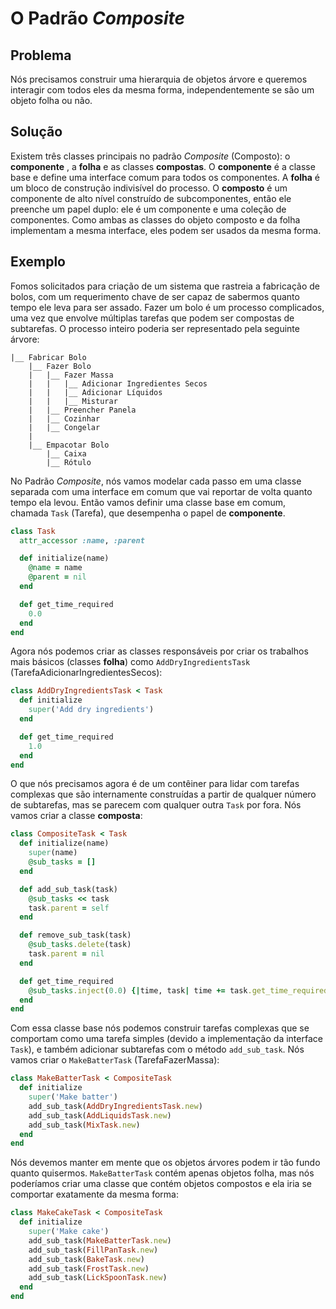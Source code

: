 # O Padrão *Composite*

## Problema
Nós precisamos construir uma hierarquia de objetos árvore e queremos interagir
com todos eles da mesma forma, independentemente se são um objeto folha ou não.

## Solução
Existem três classes principais no padrão *Composite* (Composto): o
**componente** , a **folha** e as classes **compostas**.
O **componente** é a classe base e define uma interface comum para todos os
componentes. A **folha** é um bloco de construção indivisível do processo.
O **composto** é um componente de alto nível construído de subcomponentes,
então ele preenche um papel duplo: ele é um componente e uma coleção de
componentes. Como ambas as classes do objeto composto e da folha implementam
a mesma interface, eles podem ser usados da mesma forma.

## Exemplo
Fomos solicitados para criação de um sistema que rastreia a fabricação de bolos,
com um requerimento chave de ser capaz de sabermos quanto tempo ele leva para ser
assado. Fazer um bolo é um processo complicados, uma vez que envolve múltiplas
tarefas que podem ser compostas de subtarefas. O processo inteiro poderia ser
representado pela seguinte árvore:

```
|__ Fabricar Bolo
    |__ Fazer Bolo
    |   |__ Fazer Massa
    |   |   |__ Adicionar Ingredientes Secos
    |   |   |__ Adicionar Líquidos
    |   |   |__ Misturar
    |   |__ Preencher Panela
    |   |__ Cozinhar
    |   |__ Congelar
    |
    |__ Empacotar Bolo
        |__ Caixa
        |__ Rótulo
```

No Padrão *Composite*, nós vamos modelar cada passo em uma classe separada com
uma interface em comum que vai reportar de volta quanto tempo ela levou.
Então vamos definir uma classe base em comum, chamada `Task` (Tarefa), que
desempenha o papel de **componente**.

```ruby
class Task
  attr_accessor :name, :parent

  def initialize(name)
    @name = name
    @parent = nil
  end

  def get_time_required
    0.0
  end
end
```
Agora nós podemos criar as classes responsáveis por criar os trabalhos mais
básicos (classes **folha**) como `AddDryIngredientsTask`
(TarefaAdicionarIngredientesSecos):

```ruby
class AddDryIngredientsTask < Task
  def initialize
    super('Add dry ingredients')
  end

  def get_time_required
    1.0
  end
end
```

O que nós precisamos agora é de um contêiner para lidar com tarefas complexas
que são internamente construídas a partir de qualquer número de subtarefas, mas
se parecem com qualquer outra `Task` por fora. Nós vamos criar a classe
**composta**:

```ruby
class CompositeTask < Task
  def initialize(name)
    super(name)
    @sub_tasks = []
  end

  def add_sub_task(task)
    @sub_tasks << task
    task.parent = self
  end

  def remove_sub_task(task)
    @sub_tasks.delete(task)
    task.parent = nil
  end

  def get_time_required
    @sub_tasks.inject(0.0) {|time, task| time += task.get_time_required}
  end
end
```
Com essa classe base nós podemos construir tarefas complexas que se comportam
como uma tarefa simples (devido a implementação da interface `Task`), e também
adicionar subtarefas com o método `add_sub_task`. Nós vamos criar o
`MakeBatterTask` (TarefaFazerMassa):

```ruby
class MakeBatterTask < CompositeTask
  def initialize
    super('Make batter')
    add_sub_task(AddDryIngredientsTask.new)
    add_sub_task(AddLiquidsTask.new)
    add_sub_task(MixTask.new)
  end
end
```
Nós devemos manter em mente que os objetos árvores podem ir tão fundo quanto
quisermos. `MakeBatterTask` contém apenas objetos folha, mas nós poderíamos
criar uma classe que contém objetos compostos e ela iria se comportar exatamente
da mesma forma:

```ruby
class MakeCakeTask < CompositeTask
  def initialize
    super('Make cake')
    add_sub_task(MakeBatterTask.new)
    add_sub_task(FillPanTask.new)
    add_sub_task(BakeTask.new)
    add_sub_task(FrostTask.new)
    add_sub_task(LickSpoonTask.new)
  end
end
```